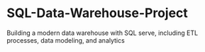# SQL-Data-Warehouse-Project
Building a modern data warehouse with SQL serve, including ETL processes, data modeling, and analytics
